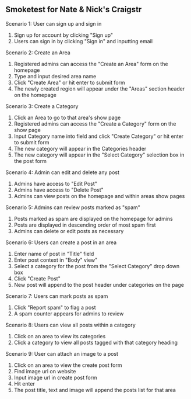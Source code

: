 ## Smoketest for Nate & Nick's Craigstr

Scenario 1: User can sign up and sign in

1. Sign up for account by clicking "Sign up"
2. Users can sign in by clicking "Sign in" and inputting email

Scenario 2: Create an Area

1. Registered admins can access the "Create an Area" form on the homepage
2. Type and input desired area name
3. Click "Create Area" or hit enter to submit form
4. The newly created region will appear under the "Areas" section header on the
   homepage

Scenario 3: Create a Category

1. Click an Area to go to that area's show page
2. Registered admins can access the "Create a Category" form on the show page
3. Input Category name into field and click "Create Category" or hit enter to
   submit form
4. The new category will appear in the Categories header
5. The new category will appear in the "Select Category" selection box in the
   post form

Scenario 4: Admin can edit and delete any post

1. Admins have access to "Edit Post"
2. Admins have access to "Delete Post"
3. Admins can view posts on the homepage and within areas show pages

Scenario 5: Admins can review posts marked as "spam"

1. Posts marked as spam are displayed on the homepage for admins
2. Posts are displayed in descending order of most spam first
3. Admins can delete or edit posts as necessary

Scenario 6: Users can create a post in an area

1. Enter name of post in "Title" field
2. Enter post context in "Body" view"
3. Select a category for the post from the "Select Category" drop down box
4. Click "Create Post"
5. New post will append to the post header under categories on the page

Scenario 7: Users can mark posts as spam

1. Click "Report spam" to flag a post
2. A spam counter appears for admins to review

Scenario 8: Users can view all posts within a category

1. Click on an area to view its categories
2. Click a category to view all posts tagged with that category heading

Scenario 9: User can attach an image to a post

1. Click on an area to view the create post form
2. Find image url on website
3. Input image url in create post form
4. Hit enter
5. The post title, text and image will append the posts list for that area
